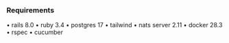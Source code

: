 ### Requirements

• rails 8.0
• ruby 3.4
• postgres 17
• tailwind
• nats server 2.11
• docker 28.3
• rspec
• cucumber
